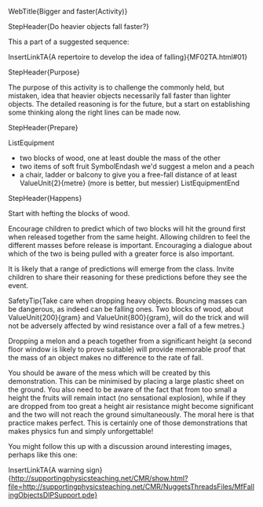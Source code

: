WebTitle{Bigger and faster(Activity)}

StepHeader{Do heavier objects fall faster?}

This a part of a suggested sequence:

InsertLinkTA{A repertoire to develop the idea of falling}{MF02TA.html#01}

StepHeader{Purpose}

The purpose of this activity is to challenge the commonly held, but mistaken, idea that heavier objects necessarily fall faster than lighter objects. The detailed reasoning is for the future, but a start on establishing some thinking along the right lines can be made now.

StepHeader{Prepare}

ListEquipment
- two blocks of wood, one at least double the mass of the other
- two items of soft fruit SymbolEndash we&apos;d suggest a melon and a peach
- a chair, ladder or balcony to give you a free-fall distance of at least ValueUnit{2}{metre} (more is better, but messier)
ListEquipmentEnd

StepHeader{Happens}

Start with hefting the blocks of wood.

Encourage children to predict which of two blocks will hit the ground first when released together from the same height. Allowing children to feel the different masses before release is important. Encouraging a dialogue about which of the two is being pulled with a greater force is also important.

It is likely that a range of predictions will emerge from the class. Invite children to share their reasoning for these predictions before they see the event.

SafetyTip{Take care when dropping heavy objects. Bouncing masses can be dangerous, as indeed can be falling ones. Two blocks of wood, about ValueUnit{200}{gram} and ValueUnit{800}{gram}, will do the trick and will not be adversely affected by wind resistance over a fall of a few metres.}

Dropping a melon and a peach together from a significant height (a second floor window is likely to prove suitable) will provide memorable proof that the mass of an object makes no difference to the rate of fall.

You should be aware of the mess which will be created by this demonstration. This can be minimised by placing a large plastic sheet on the ground. You also need to be aware of the fact that from too small a height the fruits will remain intact (no sensational explosion), while if they are dropped from too great a height air resistance might become significant and the two will not reach the ground simultaneously. The moral here is that practice makes perfect. This is certainly one of those demonstrations that makes physics fun and simply unforgettable!

You might follow this up with a discussion around interesting images, perhaps like this one:

InsertLinkTA{A warning sign}{http://supportingphysicsteaching.net/CMR/show.html?file=http://supportingphysicsteaching.net/CMR/NuggetsThreadsFiles/MfFallingObjectsDIPSupport.pde}

